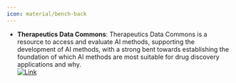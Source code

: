 ```yaml
---
icon: material/bench-back
---
```


- **Therapeutics Data Commons**: Therapeutics Data Commons is a resource to access and evaluate AI methods, supporting the development of AI methods, with a strong bent towards establishing the foundation of which AI methods are most suitable for drug discovery applications and why.  
	[![Link](https://img.shields.io/badge/Link-online-brightgreen?style=for-the-badge&logo=cachet&logoColor=65FF8F)](https://tdcommons.ai/) 
